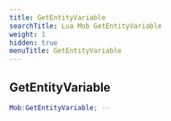 ```yaml
---
title: GetEntityVariable
searchTitle: Lua Mob GetEntityVariable
weight: 1
hidden: true
menuTitle: GetEntityVariable
---
```

## GetEntityVariable
```lua
Mob:GetEntityVariable; -- 
```